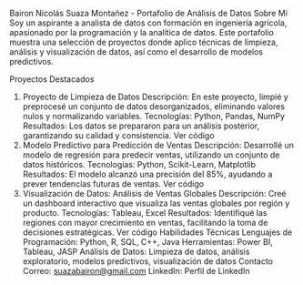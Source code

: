 Bairon Nicolás Suaza Montañez - Portafolio de Análisis de Datos
Sobre Mí
Soy un aspirante a analista de datos con formación en ingeniería agrícola, apasionado por la programación y la analítica de datos. Este portafolio muestra una selección de proyectos donde aplico técnicas de limpieza, análisis y visualización de datos, así como el desarrollo de modelos predictivos.

Proyectos Destacados
1. Proyecto de Limpieza de Datos
Descripción: En este proyecto, limpié y preprocesé un conjunto de datos desorganizados, eliminando valores nulos y normalizando variables.
Tecnologías: Python, Pandas, NumPy
Resultados: Los datos se prepararon para un análisis posterior, garantizando su calidad y consistencia.
Ver código
2. Modelo Predictivo para Predicción de Ventas
Descripción: Desarrollé un modelo de regresión para predecir ventas, utilizando un conjunto de datos históricos.
Tecnologías: Python, Scikit-Learn, Matplotlib
Resultados: El modelo alcanzó una precisión del 85%, ayudando a prever tendencias futuras de ventas.
Ver código
3. Visualización de Datos: Análisis de Ventas Globales
Descripción: Creé un dashboard interactivo que visualiza las ventas globales por región y producto.
Tecnologías: Tableau, Excel
Resultados: Identifiqué las regiones con mayor crecimiento en ventas, facilitando la toma de decisiones estratégicas.
Ver código
Habilidades Técnicas
Lenguajes de Programación: Python, R, SQL, C++, Java
Herramientas: Power BI, Tableau, JASP
Análisis de Datos: Limpieza de datos, análisis exploratorio, modelos predictivos, visualización de datos
Contacto
Correo: suazabairon@gmail.com
LinkedIn: Perfil de LinkedIn
